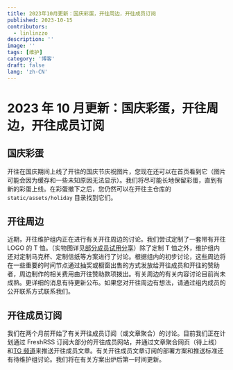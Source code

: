 ```yaml
---
title: 2023年10月更新：国庆彩蛋，开往周边，开往成员订阅
published: 2023-10-15
contributors:
  - linlinzzo
description: ''
image: ''
tags: [维护]
category: '博客'
draft: false 
lang: 'zh-CN'
---
```


# 2023 年 10 月更新：国庆彩蛋，开往周边，开往成员订阅

## 国庆彩蛋

开往在国庆期间上线了开往的国庆节庆祝图片，您现在还可以在首页看到它（图片可能会因为缓存和一些未知原因无法显示）。我们将尽可能长地保留彩蛋，直到有新的彩蛋上线。在彩蛋撤下之后，您仍然可以在开往主仓库的 `static/assets/holiday` 目录找到它们。

## 开往周边

近期，开往维护组内正在进行有关开往周边的讨论。我们尝试定制了一套带有开往 LOGO 的 T 恤。（实物图详见[部分成员试用分享](https://dusays.com/633/)）除了定制 T 恤之外，维护组内还对定制马克杯、定制信纸等方案进行了讨论。根据组内的初步讨论，这些周边将在一些重要的时间节点通过抽奖或橱窗出售的方式发放给开往成员和开往的赞助者，周边制作的相关费用由开往赞助款项拨出。有关周边的有关内容讨论目前尚未成熟。更详细的消息有待更新公布。如果您对开往周边有想法，请通过组内成员的公开联系方式联系我们。

## 开往成员订阅

我们在两个月前开始了有关开往成员订阅（或文章聚合）的讨论。目前我们正在计划通过 FreshRSS 订阅大部分的开往成员网站，并通过文章聚合网页（待上线）和[TG 频道](https://t.me/travellings_subscribe)来推送开往成员文章。有关开往成员文章订阅的部署方案和推送标准还有待维护组讨论。我们将在有关方案出炉后第一时间更新。
